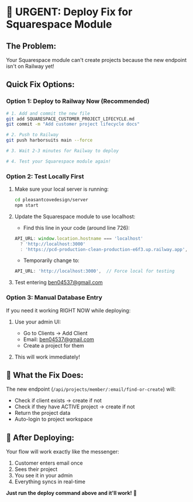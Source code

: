 # 🚨 URGENT: Deploy Fix for Squarespace Module

## The Problem:
Your Squarespace module can't create projects because the new endpoint isn't on Railway yet!

## Quick Fix Options:

### Option 1: Deploy to Railway Now (Recommended)
```bash
# 1. Add and commit the new file
git add SQUARESPACE_CUSTOMER_PROJECT_LIFECYCLE.md
git commit -m "Add customer project lifecycle docs"

# 2. Push to Railway
git push harborsuits main --force

# 3. Wait 2-3 minutes for Railway to deploy

# 4. Test your Squarespace module again!
```

### Option 2: Test Locally First
1. Make sure your local server is running:
   ```bash
   cd pleasantcovedesign/server
   npm start
   ```

2. Update the Squarespace module to use localhost:
   - Find this line in your code (around line 726):
   ```javascript
   API_URL: window.location.hostname === 'localhost' 
     ? 'http://localhost:3000' 
     : 'https://pcd-production-clean-production-e6f3.up.railway.app',
   ```
   
   - Temporarily change to:
   ```javascript
   API_URL: 'http://localhost:3000',  // Force local for testing
   ```

3. Test entering ben04537@gmail.com

### Option 3: Manual Database Entry
If you need it working RIGHT NOW while deploying:

1. Use your admin UI:
   - Go to Clients → Add Client
   - Email: ben04537@gmail.com
   - Create a project for them

2. This will work immediately!

## 🎯 What the Fix Does:

The new endpoint (`/api/projects/member/:email/find-or-create`) will:
- Check if client exists → create if not
- Check if they have ACTIVE project → create if not
- Return the project data
- Auto-login to project workspace

## 📍 After Deploying:

Your flow will work exactly like the messenger:
1. Customer enters email once
2. Sees their project
3. You see it in your admin
4. Everything syncs in real-time

**Just run the deploy command above and it'll work!** 🚀

